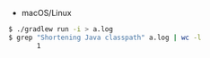 - macOS/Linux

```sh
$ ./gradlew run -i > a.log
$ grep "Shortening Java classpath" a.log | wc -l
       1
```
